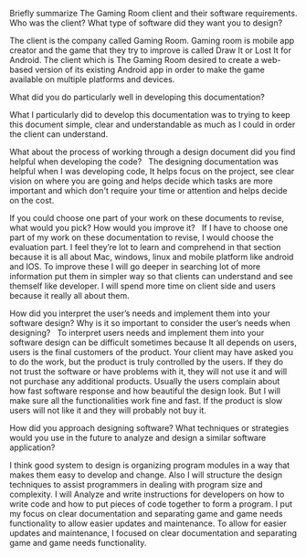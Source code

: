 Briefly summarize The Gaming Room client and their software requirements. Who was the client? What type of software did they want you to design? 

The client is the company called Gaming Room. Gaming room is mobile app creator and the game that they try to improve is called Draw It or Lost It for Android. The client which is The Gaming Room  desired to create a web-based version of its existing Android app in order to make the game available on multiple platforms and devices. 

What did you do particularly well in developing this documentation?  

What I particularly did to develop this documentation was to trying to keep this document simple, clear and understandable as much as I could in order the client can understand.

What about the process of working through a design document did you find helpful when developing the code?  
The designing documentation was helpful when I was developing code, It helps focus on the project, see clear vision on where you are going and helps decide which tasks are more important and which don't require your time or attention and helps decide on the cost. 

If you could choose one part of your work on these documents to revise, what would you pick? How would you improve it?  
If I have to choose one part of my work on these documentation to revise, I would choose the evaluation part. I feel they’re lot to learn and comprehend in that section because it is all about Mac, windows, linux and mobile platform like android and IOS. To improve these I will go deeper in searching lot of more information put them in simpler way so that clients can understand and see themself like developer.  I will spend more time on client side and users because it really all about them. 

How did you interpret the user’s needs and implement them into your software design? Why is it so important to consider the user’s needs when designing?  
To interpret users needs and implement them into your software design can be difficult sometimes because It all depends on users, users is the final customers of the product. Your client may have asked you to do the work, but the product is truly controlled by the users. If they do not trust the software or have problems with it, they will not use it and will not purchase any additional products.  Usually the users complain about how fast software response and how beautiful the design look. But I will make sure all the functionalities work fine and fast. If the product is slow users will not like it and they will probably not buy it.


How did you approach designing software? What techniques or strategies would you use in the future to analyze and design a similar software application?  

I think  good system to design is organizing program modules in a way that makes them easy to develop and change. Also I will structure the design techniques to assist programmers in dealing with program size and complexity.  I will Analyze and write instructions for developers on how to write code and how to put pieces of code together to form a program.  I put my focus on clear documentation and separating game and game needs functionality to allow easier updates and maintenance. To allow for easier updates and maintenance, I focused on clear documentation and separating game and game needs functionality. 
